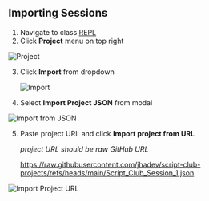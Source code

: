 ## Importing Sessions

1. Navigate to class [REPL](https://repl.nighthauk.com)
2. Click **Project** menu on top right
   
  ![Project](https://github.com/user-attachments/assets/96ab893a-5057-4009-93b0-e9d08b3e0b5c)

3. Click **Import** from dropdown
   
   ![Import](https://github.com/user-attachments/assets/43e9a0e7-1e73-48b8-970c-48987afee608)

4. Select **Import Project JSON** from modal

  ![Import from JSON](https://github.com/user-attachments/assets/def9542f-2ae2-4c9c-997c-303fa06e414c)

5. Paste project URL and click **Import project from URL**

   *project URL should be raw GitHub URL*

    https://raw.githubusercontent.com/jhadev/script-club-projects/refs/heads/main/Script_Club_Session_1.json

  ![Import Project URL](https://github.com/user-attachments/assets/2d12347d-e4a6-44ee-a3d8-66ccb142b2f9)
